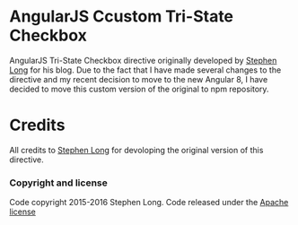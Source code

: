 # AngularJS Ccustom Tri-State Checkbox
AngularJS Tri-State Checkbox directive originally developed by [Stephen Long](https://github.com/long2know/angular-directives-general) for his blog. Due to the fact that I have made several changes to the directive and my recent decision to move to the new Angular 8, I have decided to move this custom version of the original to npm repository.

# Credits
All credits to [Stephen Long](https://github.com/long2know/angular-directives-general) for devoloping the original version of this directive.

### Copyright and license
Code copyright 2015-2016 Stephen Long.  Code released under the [Apache license](https://github.com/long2know/angular-directives-general/blob/master/LICENSE.md)
